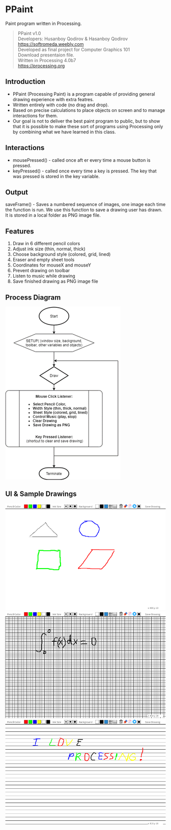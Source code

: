 # PPaint
 Paint program written in Processing.

> PPaint v1.0  
> Developers: Husanboy Qodirov & Hasanboy Qodirov  
> https://softromeda.weebly.com  
> Developed as final project for Computer Graphics 101  
> Download presentaion file.  
> Written in Processing 4.0b7  
> https://processing.org


## Introduction

* PPaint (Processing Paint) is a program capable of providing general drawing experience with extra featres.
* Written entirely with code (no drag and drop).
* Based on precise calculations to place objects on screen and to manage interactions for them.
* Our goal is not to deliver the best paint program to public, but to show that it is possible to make these sort of programs using Processing only by combining what we have learned in this class.

## Interactions

* mousePressed() - called once aft er every time a mouse button is pressed.
* keyPressed() -  called once every time a key is pressed. The key that was pressed is stored in the key variable.

## Output

saveFrame() - Saves a numbered sequence of images, one image each time the function is run. We use this function to save a drawing user has drawn. It is stored in a local folder as PNG image file.

## Features
1. Draw in 6 different pencil colors
2. Adjust ink size (thin, normal, thick)
3. Choose background style (colored, grid, lined)
4. Eraser and empty sheet tools
5. Coordinates for mouseX and mouseY
6. Prevent drawing on toolbar
7. Listen to music while drawing
8. Save finished drawing as PNG image file

## Process Diagram

![](process_diagram.png)

## UI & Sample Drawings

![](drawings/drawing17092.png)
![](drawings/drawing23823.png)
![](drawings/drawing30276.png)